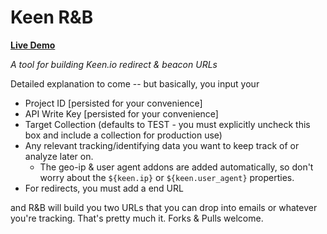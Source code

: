 Keen R&B
=======

**[Live Demo](http://nealshyam.com/krb)**

*A tool for building Keen.io redirect &amp; beacon URLs*

Detailed explanation to come -- but basically, you input your

- Project ID [persisted for your convenience]
- API Write Key [persisted for your convenience]
- Target Collection (defaults to TEST - you must explicitly uncheck this box and include a collection for production use)
- Any relevant tracking/identifying data you want to keep track of or analyze later on. 
  - The geo-ip & user agent addons are added automatically, so don't worry about the `${keen.ip}` or `${keen.user_agent}` properties. 
- For redirects, you must add a end URL

and R&B will build you two URLs that you can drop into emails or whatever you're tracking. That's pretty much it. Forks & Pulls welcome.
